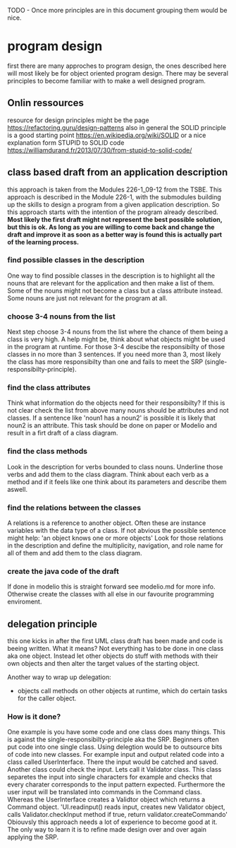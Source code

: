 TODO - Once more principles are in this document grouping them would be nice.

# program design
first there are many approches to program design, the ones described here will most likely be for object oriented program design.
There may be several principles to become familiar with to make a well designed program.

## Onlin ressources
resource for design principles might be the page https://refactoring.guru/design-patterns also in general the SOLID principle is a good starting point https://en.wikipedia.org/wiki/SOLID or a nice explanation form STUPID to SOLID code https://williamdurand.fr/2013/07/30/from-stupid-to-solid-code/

## class based draft from an application description
this approach is taken from the Modules 226-1_09-12 from the TSBE.
This approach is described in the Module 226-1, with the submodules building up the skills to design a program from a given application description. So this approach starts with the intention of the program already described.
**Most likely the first draft might not represent the best possible solution, but this is ok. As long as you are willing to come back and change the draft and improve it as soon as a better way is found this is actually part of the learning process.**

### find possible classes in the description
One way to find possible classes in the description is to highlight all the nouns that are relevant for the application and then make a list of them.
Some of the nouns might not become a class but a class attribute instead. Some nouns are just not relevant for the program at all.

### choose 3-4 nouns from the list
Next step choose 3-4 nouns from the list where the chance of them being a class is very high. A help might be, think about what objects might be used in the program at runtime.
For those 3-4 descibe the responsibilty of those classes in no more than 3 sentences. If you need more than 3, most likely the class has more responsibilty than one and fails to meet the SRP (single-responsibilty-principle).

### find the class attributes
Think what information do the objects need for their responsibilty? If this is not clear check the list from above many nouns should be attributes and not classes. If a sentence like 'noun1 has a noun2' is possible it is likely that noun2 is an attribute.
This task should be done on paper or Modelio and result in a firt draft of a class diagram.

### find the class methods
Look in the description for verbs bounded to class nouns. Underline those verbs and add them to the class diagram. Think about each verb as a method and if it feels like one think about its parameters and describe them aswell.

### find the relations between the classes
A relations is a reference to another object. Often these are instance variables with the data type of a class. If not abvious the possible sentence might help: 'an object knows one or more objects'
Look for those relations in the description and define the multiplicity, navigation, and role name for all of them and add them to the class diagram.

### create the java code of the draft
If done in modelio this is straight forward see modelio.md for more info. Otherwise create the classes with all else in our favourite programming enviroment.

## delegation principle
this one kicks in after the first UML class draft has been made and code is beeing written. What it means? Not everything has to be done in one class aka one object. Instead let other objects do stuff with methods with their own objects and then alter the target values of the starting object.

Another way to wrap up delegation:
- objects call methods on other objects at runtime, which do certain tasks for the caller object.

### How is it done?
One example is you have some code and one class does many things. This is against the single-responsibilty-principle aka the SRP. Beginners often put code into one single class. Using delegtion would be to outsource bits of code into new classes. For example input and output related code into a class called UserInterface. There the input would be catched and saved. Another class could check the input. Lets call it Validator class. This class separetes the input into single characters for example and checks that every charater corresponds to the input pattern expected. Furthermore the user input will be translated into commands in the Command class. Whereas the UserInterface creates a Validtor object which returns a Command object. 'UI.readinput() reads input, creates new Validator object, calls Validator.checkInput method if true, return validator.createCommando'
Obiouvsly this approach needs a lot of experience to become good at it. The only way to learn it is to refine made design over and over again applying the SRP.
